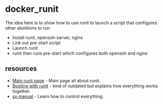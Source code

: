 # docker_runit

The idea here is to show how to use runit to launch a script that configures other abolitions to run     
* Install runit, openssh-server, nginx
* Link out pre-start script
* Launch runit
* runit then runs pre-start which configures both openssh and nginx

## resources
* [Main runit page](http://smarden.org/runit/) - Main page all about runit.
* [Booting with runit](http://ralsina.me/stories/36.html) - kind of outdated but explains how everything works together.
* [sv manual](http://smarden.org/runit/sv.8.html) - Learn how to control everything.

